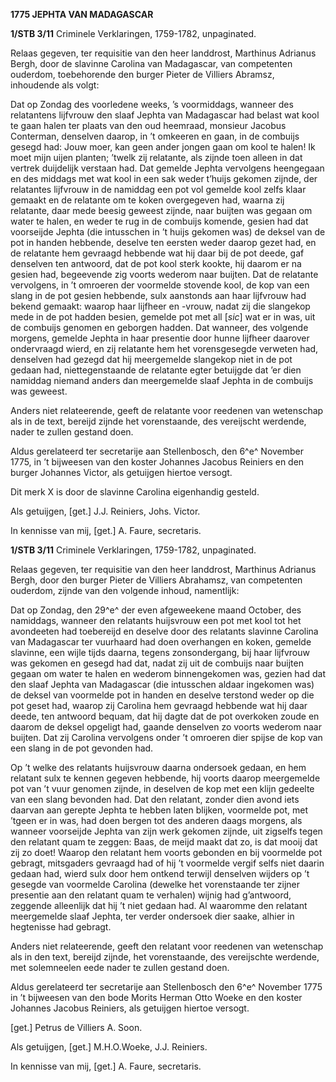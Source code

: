 **1775 JEPHTA VAN MADAGASCAR**

**1/STB 3/11** Criminele Verklaringen, 1759-1782, unpaginated.

Relaas gegeven, ter requisitie van den heer landdrost, Marthinus
Adrianus Bergh, door de slavinne Carolina van Madagascar, van
competenten ouderdom, toebehorende den burger Pieter de Villiers
Abramsz, inhoudende als volgt:

Dat op Zondag des voorledene weeks, ’s voormiddags, wanneer des
relatantens lijfvrouw den slaaf Jephta van Madagascar had belast wat
kool te gaan halen ter plaats van den oud heemraad, monsieur Jacobus
Conterman, denselven daarop, in ’t omkeeren en gaan, in de combuijs
gesegd had: Jouw moer, kan geen ander jongen gaan om kool te halen! Ik
moet mijn uijen planten; ’twelk zij relatante, als zijnde toen alleen in
dat vertrek duijdelijk verstaan had. Dat gemelde Jephta vervolgens
heengegaan en des middags met wat kool in een sak weder t’huijs gekomen
zijnde, der relatantes lijfvrouw in de namiddag een pot vol gemelde kool
zelfs klaar gemaakt en de relatante om te koken overgegeven had, waarna
zij relatante, daar mede beesig geweest zijnde, naar buijten was gegaan
om water te halen, en weder te rug in de combuijs komende, gesien had
dat voorseijde Jephta (die intusschen in ’t huijs gekomen was) de deksel
van de pot in handen hebbende, deselve ten eersten weder daarop gezet
had, en de relatante hem gevraagd hebbende wat hij daar bij de pot
deede, gaf denselven ten antwoord, dat de pot kool sterk kookte, hij
daarom er na gesien had, begeevende zig voorts wederom naar buijten. Dat
de relatante vervolgens, in ’t omroeren der voormelde stovende kool, de
kop van een slang in de pot gesien hebbende, sulx aanstonds aan haar
lijfvrouw had bekend gemaakt: waarop haar lijfheer en -vrouw, nadat zij
die slangekop mede in de pot hadden besien, gemelde pot met all
\[*sic*\] wat er in was, uit de combuijs genomen en geborgen hadden. Dat
wanneer, des volgende morgens, gemelde Jephta in haar presentie door
hunne lijfheer daarover ondervraagd wierd, en zij relatante hem het
vorensgesegde verweten had, denselven had gezegd dat hij meergemelde
slangekop niet in de pot gedaan had, niettegenstaande de relatante egter
betuijgde dat ’er dien namiddag niemand anders dan meergemelde slaaf
Jephta in de combuijs was geweest.

Anders niet relateerende, geeft de relatante voor reedenen van
wetenschap als in de text, bereijd zijnde het vorenstaande, des
vereijscht werdende, nader te zullen gestand doen.

Aldus gerelateerd ter secretarije aan Stellenbosch, den 6^e^ November
1775, in ’t bijweesen van den koster Johannes Jacobus Reiniers en den
burger Johannes Victor, als getuijgen hiertoe versogt.

Dit merk X is door de slavinne Carolina eigenhandig gesteld.

Als getuijgen, \[get.\] J.J. Reiniers, Johs. Victor.

In kennisse van mij, \[get.\] A. Faure, secretaris.

**1/STB 3/11** Criminele Verklaringen, 1759-1782, unpaginated.

Relaas gegeven, ter requisitie van den heer landdrost, Marthinus
Adrianus Bergh, door den burger Pieter de Villiers Abrahamsz, van
competenten ouderdom, zijnde van den volgende inhoud, namentlijk:

Dat op Zondag, den 29^e^ der even afgeweekene maand October, des
namiddags, wanneer den relatants huijsvrouw een pot met kool tot het
avondeeten had toebereijd en deselve door des relatants slavinne
Carolina van Madagascar ter vuurhaard had doen overhangen en koken,
gemelde slavinne, een wijle tijds daarna, tegens zonsondergang, bij haar
lijfvrouw was gekomen en gesegd had dat, nadat zij uit de combuijs naar
buijten gegaan om water te halen en wederom binnengekomen was, gezien
had dat den slaaf Jephta van Madagascar (die intusschen aldaar ingekomen
was) de deksel van voormelde pot in handen en deselve terstond weder op
die pot geset had, waarop zij Carolina hem gevraagd hebbende wat hij
daar deede, ten antwoord bequam, dat hij dagte dat de pot overkoken
zoude en daarom de deksel opgeligt had, gaande denselven zo voorts
wederom naar buijten. Dat zij Carolina vervolgens onder ’t omroeren dier
spijse de kop van een slang in de pot gevonden had.

Op ’t welke des relatants huijsvrouw daarna ondersoek gedaan, en hem
relatant sulx te kennen gegeven hebbende, hij voorts daarop meergemelde
pot van ’t vuur genomen zijnde, in deselven de kop met een klijn
gedeelte van een slang bevonden had. Dat den relatant, zonder dien avond
iets daarvan aan gerepte Jephta te hebben laten blijken, voormelde pot,
met ’tgeen er in was, had doen bergen tot des anderen daags morgens, als
wanneer voorseijde Jephta van zijn werk gekomen zijnde, uit zigselfs
tegen den relatant quam te zeggen: Baas, de meijd maakt dat zo, is dat
mooij dat zij zo doet! Waarop den relatant hem voorts gebonden en bij
voormelde pot gebragt, mitsgaders gevraagd had of hij ’t voormelde
vergif selfs niet daarin gedaan had, wierd sulx door hem ontkend terwijl
denselven wijders op ’t gesegde van voormelde Carolina (dewelke het
vorenstaande ter zijner presentie aan den relatant quam te verhalen)
wijnig had g’antwoord, zeggende alleenlijk dat hij ’t niet gedaan had.
Al waaromme den relatant meergemelde slaaf Jephta, ter verder ondersoek
dier saake, alhier in hegtenisse had gebragt.

Anders niet relateerende, geeft den relatant voor reedenen van
wetenschap als in den text, bereijd zijnde, het vorenstaande, des
vereijschte werdende, met solemneelen eede nader te zullen gestand doen.

Aldus gerelateerd ter secretarije aan Stellenbosch den 6^e^ November
1775 in ’t bijweesen van den bode Morits Herman Otto Woeke en den koster
Johannes Jacobus Reiniers, als getuijgen hiertoe versogt.

\[get.\] Petrus de Villiers A. Soon.

Als getuijgen, \[get.\] M.H.O.Woeke, J.J. Reiniers.

In kennisse van mij, \[get.\] A. Faure, secretaris.
